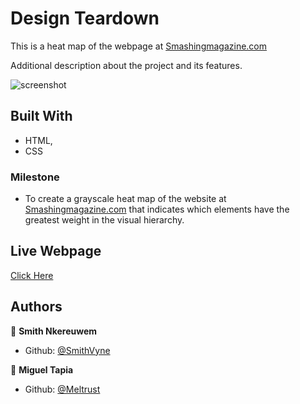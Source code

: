 # Design Teardown

This is a heat map of the webpage at [Smashingmagazine.com](https://www.smashingmagazine.com/)

Additional description about the project and its features.

![screenshot]()
## Built With

- HTML,
- CSS

### Milestone

- To create a grayscale heat map of the website at [Smashingmagazine.com](https://www.smashingmagazine.com/) that indicates which elements have the greatest weight in the visual hierarchy.

## Live Webpage

[Click Here]()

## Authors

👤 **Smith Nkereuwem**

- Github: [@SmithVyne](https://github.com/smithvyne)

👤 **Miguel Tapia**

- Github: [@Meltrust](https://github.com/Meltrust)
